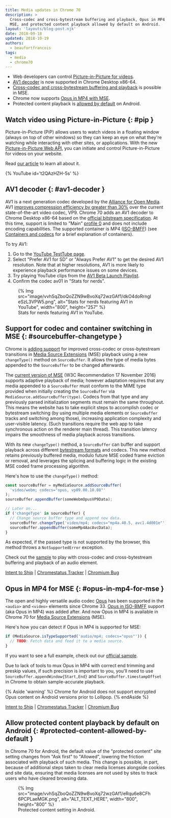 ```yaml
---
title: Media updates in Chrome 70
description: >
  Cross-codec and cross-bytestream buffering and playback, Opus in MP4 with
  MSE, and protected content playback allowed by default on Android.
layout: 'layouts/blog-post.njk'
date: 2018-09-18
updated: 2018-10-19
authors:
  - beaufortfrancois
tags:
  - media
  - chrome70
---
```


- Web developers can control [Picture-in-Picture for videos](#pip).
- [AV1 decoder](#av1-decoder) is now supported in Chrome Desktop x86-64.
- [Cross-codec and cross-bytestream buffering and
  playback](#sourcebuffer-changetype) is possible in MSE.
- Chrome now supports [Opus in MP4 with MSE](#opus-in-mp4-for-mse).
- Protected content playback is [allowed by
  default](#protected-content-allowed-by-default) on Android.

## Watch video using Picture-in-Picture {: #pip }

Picture-in-Picture (PiP) allows users to watch videos in a floating window
(always on top of other windows) so they can keep an eye on what they're
watching while interacting with other sites, or applications. With the new
[Picture-in-Picture Web API], you can initiate and control Picture-in-Picture
for videos on your website.

Read [our article] to learn all about it.

{% YouTube
  id='t2QAzHZH-5s'
%}

## AV1 decoder {: #av1-decoder }

AV1 is a next generation codec developed by the [Alliance for Open Media]. AV1
[improves compression efficiency by greater than 30%] over the current
state-of-the-art video codec, VP9. Chrome 70 adds an AV1 decoder to Chrome
Desktop x86-64 based on the [official bitstream specification]. At this time,
support is limited to "Main" [profile 0] and does not include encoding
capabilities. The supported container is MP4 ([ISO-BMFF]) (see [Containers and
codecs] for a brief explanation of containers).

To try AV1:

1. Go to the [YouTube TestTube page].
1. Select "Prefer AV1 for SD" or "Always Prefer AV1" to get the desired
   AV1 resolution. Note that at higher resolutions, AV1 is more likely to
   experience playback performance issues on some devices.
1. Try playing YouTube clips from the [AV1 Beta Launch Playlist].
1. Confirm the codec av01 in "Stats for nerds".

<figure>
  {% Img src="image/vvhSqZboQoZZN9wBvoXq72wzGAf1/dkO4doRrngleSzL3VPW5.png", alt="Stats for nerds featuring AV1 in YouTube", width="800", height="257" %}
  <figcaption>
    Stats for nerds featuring AV1 in YouTube.
  </figcaption>
</figure>

## Support for codec and container switching in MSE {: #sourcebuffer-changetype }

Chrome is [adding support] for improved cross-codec or cross-bytestream
transitions in [Media Source Extensions] (MSE) playback using a new
`changeType()` method on `SourceBuffer`. It allows the type of media
bytes appended to the `SourceBuffer` to be changed afterwards.

The [current version of MSE] (W3C Recommendation 17 November 2016) supports
adaptive playback of media; however adaptation requires that any media appended
to a `SourceBuffer` must conform to the MIME type provided when initially
creating the `SourceBuffer` via `MediaSource.addSourceBuffer(type)`. Codecs
from that type and any previously parsed initialization segments must remain
the same throughout. This means the website has to take explicit steps to
accomplish codec or bytestream switching (by using multiple media elements or
`SourceBuffer` tracks and switching among those), increasing application
complexity and user-visible latency. (Such transitions require the web app to
take synchronous action on the renderer main thread). This transition latency
impairs the smoothness of media playback across transitions.

With its new `changeType()` method, a `SourceBuffer` can buffer and support
playback across different [bytestream formats] and codecs. This new method
retains previously buffered media, modulo future MSE coded frame eviction or
removal, and leverages the splicing and buffering logic in the existing MSE
coded frame processing algorithm.

Here's how to use the `changeType()` method:

```js
const sourceBuffer = myMediaSource.addSourceBuffer(
  'video/webm; codecs="opus, vp09.00.10.08"'
);
sourceBuffer.appendBuffer(someWebmOpusVP9Data);

// Later on...
if ('changeType' in sourceBuffer) {
  // Change source buffer type and append new data.
  sourceBuffer.changeType('video/mp4; codecs="mp4a.40.5, avc1.4d001e"');
  sourceBuffer.appendBuffer(someMp4AacAvcData);
}
```

As expected, if the passed type is not supported by the browser, this method
throws a `NotSupportedError` exception.

Check out the [sample] to play with cross-codec and
cross-bytestream buffering and playback of an audio element.

[Intent to Ship](https://groups.google.com/a/chromium.org/forum/#!topic/blink-dev/K_OFPxA_whE) &#124;
[Chromestatus Tracker](https://www.chromestatus.com/feature/5719220952236032) &#124;
[Chromium Bug](https://bugs.chromium.org/p/chromium/issues/detail?id=605134)

## Opus in MP4 for MSE {: #opus-in-mp4-for-mse }

The open and highly versatile audio codec [Opus] has been supported in the
`<audio>` and `<video>` elements since Chrome 33. [Opus in ISO-BMFF] support
(aka Opus in MP4) was added after. And now Opus in MP4 is available in Chrome
70 for [Media Source Extensions] (MSE).

Here's how you can detect if Opus in MP4 is supported for MSE:

```js
if (MediaSource.isTypeSupported('audio/mp4; codecs="opus"')) {
  // TODO: Fetch data and feed it to a media source.
}
```

If you want to see a full example, check out our [official sample].

Due to lack of tools to mux Opus in MP4 with correct end trimming and preskip
values, if such precision is important to you, you'll need to use
`SourceBuffer.appendWindow{Start,End}` and `SourceBuffer.timestampOffset` in
Chrome to obtain sample-accurate playback.

{% Aside 'warning' %}
Chrome for Android does not support encrypted Opus content on Android
versions prior to Lollipop.
{% endAside %}

[Intent to Ship](https://groups.google.com/a/chromium.org/d/msg/blink-dev/Ce2j1tA_xdU/T9C6sxpTDQAJ) &#124;
[Chromestatus Tracker](https://www.chromestatus.com/features/5100845653819392) &#124;
[Chromium Bug](https://bugs.chromium.org/p/chromium/issues/detail?id=649438)

## Allow protected content playback by default on Android {: #protected-content-allowed-by-default }

In Chrome 70 for Android, the default value of the "protected content" site
setting changes from "Ask first" to "Allowed", lowering the friction associated
with playback of such media. This change is possible, in part, because of
additional steps taken to clear media licenses alongside cookies and site data,
ensuring that media licenses are not used by sites to track users who have
cleared browsing data.

<figure>
{% Img src="image/vvhSqZboQoZZN9wBvoXq72wzGAf1/eRqu6e8CFh6PCPLaeMGK.png", alt="ALT_TEXT_HERE", width="800", height="800" %}
  <figcaption>
    Protected content setting in Android.
  </figcaption>
</figure>

<!-- lint disable definition-case -->

[picture-in-picture web api]: https://wicg.github.io/picture-in-picture/
[our article]: https://developers.google.com/web/updates/2018/10/watch-video-using-picture-in-picture
[alliance for open media]: http://aomedia.org/
[improves compression efficiency by greater than 30%]: https://code.fb.com/video-engineering/av1-beats-x264-and-libvpx-vp9-in-practical-use-case/
[official bitstream specification]: https://aomedia.org/av1-bitstream-and-decoding-process-specification/
[profile 0]: https://aomediacodec.github.io/av1-spec/#profiles
[iso-bmff]: https://aomediacodec.github.io/av1-isobmff
[containers and codecs]: https://web.dev/containers-and-codecs/
[youtube testtube page]: https://www.youtube.com/testtube
[av1 beta launch playlist]: https://www.youtube.com/playlist?list=PLyqf6gJt7KuHBmeVzZteZUlNUQAVLwrZS
[adding support]: https://github.com/wicg/media-source/blob/codec-switching/codec-switching-explainer.md
[media source extensions]: https://developers.google.com/web/fundamentals/media/mse/basics
[current version of mse]: https://www.w3.org/TR/2016/REC-media-source-20161117/
[bytestream formats]: https://www.w3.org/TR/mse-byte-stream-format-registry/
[sample]: https://googlechrome.github.io/samples/media/sourcebuffer-changetype.html
[opus]: https://opus-codec.org/
[opus in iso-bmff]: https://people.xiph.org/~shobson/opus-codec.org/docs/opus_in_isobmff.html
[official sample]: https://googlechrome.github.io/samples/media/opus-in-mp4-for-mse.html

